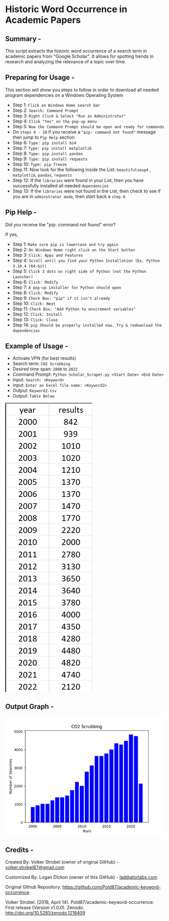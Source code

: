 # Historic Word Occurrence in Academic Papers 

## Summary -

This script extracts the historic word occurrence of a search term in
academic papers from "Google Scholar". It allows for spotting trends
in research and analyzing the relevance of a topic over time.

## Preparing for Usage -

This section will show you steps to follow in order to download all needed program dependencies on a Windows Operating System

- Step 1: `Click on Windows Home search bar`
- Step 2: `Search: Command Prompt`
- Step 3: `Right Click & Select "Run as Administrator"`
- Step 4: `Click "Yes" on the pop-up menu`
- Step 5: `Now the Command Prompt should be open and ready for commands`
- On `steps 6 - 10` if you receive a `"pip: command not found"` message then jump to `Pip Help` section
- Step 6: `Type: pip install bs4`
- Step 7: `Type: pip install matplotlib`
- Step 8: `Type: pip install pandas`
- Step 9: `Type: pip install requests`
- Step 10: `Type: pip freeze`
- Step 11: Now look for the following inside the List: `beautifulsoup4` , `matplotlib`, `pandas`, `requests`
- Step 12: If the `libraries` were found in your List, then you have successfully installed all needed `dependencies`
- Step 13: If the `libraries` were not found in the List, then check to see if you are in `adminstrator mode`, then start back a `step 6`

## Pip Help -

Did you receive the "pip: command not found" error?

If yes, 
- Step 1: `Make sure pip is lowercase and try again`
- Step 2: `On Windows Home right click on the Start button`
- Step 3: `Click: Apps and Features`
- Step 4: `Scroll until you find your Python Installation (Ex. Python 3.10.4 (64-bit)`
- Step 5: `Click 3 dots on right side of Python (not the Python Launcher)`
- Step 6: `Click: Modify`
- Step 7: `A pop-up installer for Python should open`
- Step 8: `Click: Modify`
- Step 9: `Check Box: "pip" if it isn't already`
- Step 10: `Click: Next`
- Step 11: `Check Box: "Add Python to enviroment variables"`
- Step 12: `Click: Install`
- Step 13: `Click: Close`
- Step 14: `pip Should be properly installed now. Try & redownload the dependencies`

## Example of Usage -

- Activate VPN (for best results)
- Search term: `CO2 Scrubbing`
- Desired time span: `2000` to `2022`
- Command Prompt: `Python Scholar_Scraper.py <Start Date> <End Date>`
- input: `Search: <Keyword>`
- input: `Enter an Excel file name: <Keyword2>`
- Output: `Keyword2.csv`
- Output: `Table Below`

![Output](/Files/CO2_Scrubbing.png)

## Output Graph -

![CO2 Scrubbing](/Files/Graph.png)

## Credits - 
Created By: Volker Strobel (owner of original GitHub) - volker.strobel87@gmail.com

Customized By: Logan Dickon (owner of this GitHub) - lad@atorlabs.com

Original Github Repository: https://github.com/Pold87/academic-keyword-occurrence

Volker Strobel. (2018, April 14). Pold87/academic-keyword-occurrence: First release (Version v1.0.0). Zenodo. http://doi.org/10.5281/zenodo.1218409
